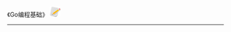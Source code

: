 《Go编程基础》 [![](/img/edit.png "编辑")][EDIT]






--------------------------------
[EDIT]:(https://github.com/MinuteBook/language/edit/master/go/go-fundamental-programming.md)
